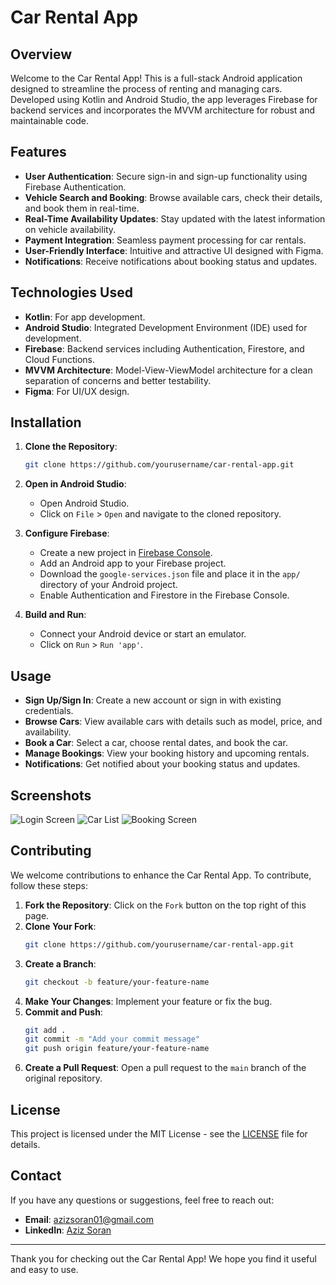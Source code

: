 # Car Rental App

## Overview

Welcome to the Car Rental App! This is a full-stack Android application designed to streamline the process of renting and managing cars. Developed using Kotlin and Android Studio, the app leverages Firebase for backend services and incorporates the MVVM architecture for robust and maintainable code.

## Features

- **User Authentication**: Secure sign-in and sign-up functionality using Firebase Authentication.
- **Vehicle Search and Booking**: Browse available cars, check their details, and book them in real-time.
- **Real-Time Availability Updates**: Stay updated with the latest information on vehicle availability.
- **Payment Integration**: Seamless payment processing for car rentals.
- **User-Friendly Interface**: Intuitive and attractive UI designed with Figma.
- **Notifications**: Receive notifications about booking status and updates.

## Technologies Used

- **Kotlin**: For app development.
- **Android Studio**: Integrated Development Environment (IDE) used for development.
- **Firebase**: Backend services including Authentication, Firestore, and Cloud Functions.
- **MVVM Architecture**: Model-View-ViewModel architecture for a clean separation of concerns and better testability.
- **Figma**: For UI/UX design.

## Installation

1. **Clone the Repository**:
    ```bash
    git clone https://github.com/yourusername/car-rental-app.git
    ```
2. **Open in Android Studio**:
    - Open Android Studio.
    - Click on `File` > `Open` and navigate to the cloned repository.

3. **Configure Firebase**:
    - Create a new project in [Firebase Console](https://console.firebase.google.com/).
    - Add an Android app to your Firebase project.
    - Download the `google-services.json` file and place it in the `app/` directory of your Android project.
    - Enable Authentication and Firestore in the Firebase Console.

4. **Build and Run**:
    - Connect your Android device or start an emulator.
    - Click on `Run` > `Run 'app'`.

## Usage

- **Sign Up/Sign In**: Create a new account or sign in with existing credentials.
- **Browse Cars**: View available cars with details such as model, price, and availability.
- **Book a Car**: Select a car, choose rental dates, and book the car.
- **Manage Bookings**: View your booking history and upcoming rentals.
- **Notifications**: Get notified about your booking status and updates.

## Screenshots

![Login Screen](screenshots/login_screen.png)
![Car List](screenshots/car_list.png)
![Booking Screen](screenshots/booking_screen.png)

## Contributing

We welcome contributions to enhance the Car Rental App. To contribute, follow these steps:

1. **Fork the Repository**: Click on the `Fork` button on the top right of this page.
2. **Clone Your Fork**:
    ```bash
    git clone https://github.com/yourusername/car-rental-app.git
    ```
3. **Create a Branch**:
    ```bash
    git checkout -b feature/your-feature-name
    ```
4. **Make Your Changes**: Implement your feature or fix the bug.
5. **Commit and Push**:
    ```bash
    git add .
    git commit -m "Add your commit message"
    git push origin feature/your-feature-name
    ```
6. **Create a Pull Request**: Open a pull request to the `main` branch of the original repository.

## License

This project is licensed under the MIT License - see the [LICENSE](LICENSE) file for details.

## Contact

If you have any questions or suggestions, feel free to reach out:

- **Email**: azizsoran01@gmail.com
- **LinkedIn**: [Aziz Soran](https://www.linkedin.com/in/aziz-soran/)

---

Thank you for checking out the Car Rental App! We hope you find it useful and easy to use.
